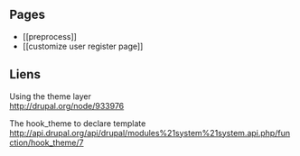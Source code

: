 ## Pages 

* [[preprocess]]
* [[customize user register page]]

## Liens 

Using the theme layer    
http://drupal.org/node/933976

The hook_theme to declare template   
http://api.drupal.org/api/drupal/modules%21system%21system.api.php/function/hook_theme/7